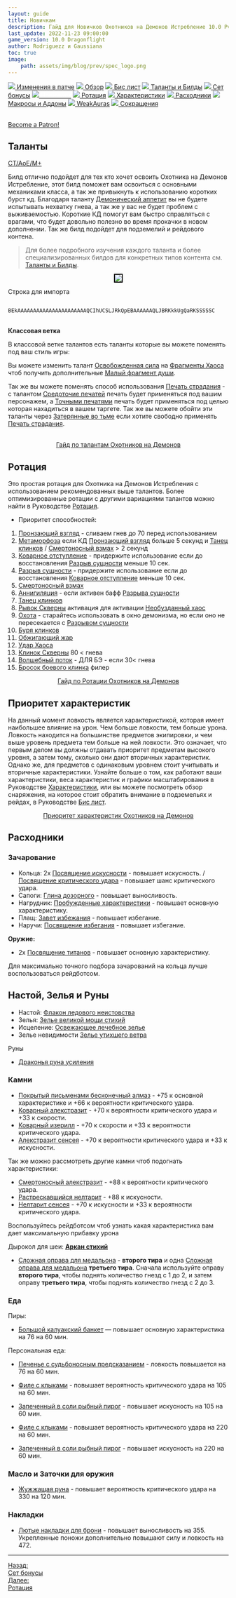 ```yaml
---
layout: guide
title: Новичкам
description: Гайд для Новичков Охотников на Демонов Истребление 10.0 PvE Dragonflight
last_update: 2022-11-23 09:00:00
game_version: 10.0 Dragonflight
author: Rodriguezz и Gaussiana
toc: true
image:
    path: assets/img/blog/prev/spec_logo.png
---
```


<div id="smooth-nav-outer">
<a href="{{ site.url }}/guide/havoc/changes-patch.html"><img src="https://wow.zamimg.com/images/wow/icons/medium/inv_misc_spyglass_02.jpg"> Изменения в патче</a>
<a href="{{ site.url }}/guide/havoc/overview.html"><img src="https://wow.zamimg.com/images/wow/icons/medium/inv_misc_spyglass_02.jpg"> Обзор</a>
<a href="{{ site.url }}/guide/havoc/gear.html"><img src="https://wow.zamimg.com/images/wow/icons/medium/inv_chest_chain_03.jpg"> Бис лист</a>
<a href="{{ site.url }}/guide/havoc/talent-builds.html"><img src="https://wow.zamimg.com/images/wow/icons/medium/ability_marksmanship.jpg"> Таланты и Билды</a>
<a href="{{ site.url }}/guide/havoc/set-bonuses.html"><img src="https://wow.zamimg.com/images/wow/icons/medium/wow_token01.jpg"> Сет бонусы</a>
<a href="{{ site.url }}/guide/havoc/beginners.html"><img src="https://wow.zamimg.com/images/wow/icons/medium/spell_lifegivingseed.jpg"><span style="color: white;"> Новичкам</span></a>
<a href="{{ site.url }}/guide/havoc/rotation-priority.html"><img src="https://wow.zamimg.com/images/wow/icons/medium/spell_mekkatorque_bot_bluegear.jpg"> Ротация</a>
<a href="{{ site.url }}/guide/havoc/stats.html"><img src="https://wow.zamimg.com/images/wow/icons/medium/inv_inscription_80_warscroll_intellect.jpg"> Характеристики</a>
<a href="{{ site.url }}/guide/havoc/consumables.html"><img src="https://wow.zamimg.com/images/wow/icons/medium/inv_potion_92.jpg"> Расходники</a>
<a href="{{ site.url }}/guide/havoc/macros-addons.html"><img src="https://wow.zamimg.com/images/wow/icons/medium/inv_eng_gearspringparts.jpg"> Макросы и Аддоны</a>
<a href="{{ site.url }}/guide/havoc/weakauras.html"><img src="https://wow.zamimg.com/images/wow/icons/medium/spell_holy_auramastery.jpg"> WeakAuras</a>
<a href="{{ site.url }}/guide/havoc/common-terms.html"><img src="https://wow.zamimg.com/images/wow/icons/medium/ui_chat.jpg"> Сокращения</a>
</div>
<br>

<a href="https://www.patreon.com/bePatron?u=43917749"  data-patreon-widget-type="become-patron-button">Become a Patron!</a><script async src="https://c6.patreon.com/becomePatronButton.bundle.js"></script>

## Таланты

<div class="tabs" id="tabs-1">
    <div class="tabs__nav">
      <a class="tabs__link tabs__link_active" href="#content-1">СТ/АоЕ/М+</a>
</div>

<div class="tabs__content"> 
<div class="tabs__pane tabs__pane_show" id="content-1">
<div class="tabs_in" markdown="1">	

Билд отлично подойдет для тех кто хочет освоить Охотника на Демонов Истребление, этот билд поможет вам освоиться с основными механиками класса, а так же привыкнуть к использованию коротких бурст кд. Благодаря таланту [Демонический аппетит](https://wowhead.com/ru/spell=206478/) вы не будете испытывать нехватку гнева, а так же у вас не будет проблем с выживаемостью. Короткие КД помогут вам быстро справляться с врагами, что будет довольно полезно во время прокачки в новом дополнении. Так же билд подойдет для подземелий и рейдового контена. 

> Для более подробного изучения каждого таланта и более специализированных билдов для конкретных типов контента см. [Таланты и Билды]({{site.url}}/guide/havoc/talent-builds.html).

<p align="center" width="100%"> <img src="{{ site.url }}/assets/img/guide/havoc/dragonflight/Havoc_Essb_Demonic.jpg" style="outline: 2px solid #000;"> </p>

Строка для импорта

<pre>
<code class="language-less">
BEkAAAAAAAAAAAAAAAAAAAAAAQCIhUCSLJRkQpEBAAAAAAQLJBRKkkUgQaRKSSSSSC
</code>
</pre>

**Классовая ветка**

В классовой ветке талантов есть таланты которые вы можете поменять под ваш стиль игры:

Вы можете изменить талант [Освобожденная сила](https://www.wowhead.com/ru/spell=206477/) на [Фрагменты Хаоса](https://www.wowhead.com/ru/spell=320412) чтоб получить дополнительные [Малый фрагмент души](https://www.wowhead.com/ru/spell=215393).

Так же вы можете поменять способ использования [Печать страдания](https://www.wowhead.com/ru/spell=207684) - с талантом [Средоточие печатей](https://www.wowhead.com/ru/spell=207666) печать будет применяться под вашим персонажем, а [Точными печатями](https://www.wowhead.com/ru/spell=389799) печать будет применяться под целью которая нахадиться в вашем таргете. Так же вы можете обойти эти таланты через [Затерянные во тьме](https://www.wowhead.com/ru/spell=389849/) если хотите свободно применять [Печать страдания](https://www.wowhead.com/ru/spell=207684).

</div>
      </div>
    </div>
</div>
	   
<br>

<div style="text-align: -webkit-center;">
<a class="c12 cta-button" href="{{ site.url }}/guide/havoc/talent-builds.html" data-border="strong" data-markup-content-target="1" data-icon="true">
<span class="cta-button-icon" style="background-image: url(&quot;https://wow.zamimg.com/images/wow/icons/medium/ability_demonhunter_specdps.jpg&quot;);">
</span>Гайд по талантам Охотников на Демонов</a></div>

## Ротация

Это простая ротация для Охотника на Демонов Истребления с использованием рекомендованных выше талантов. Более оптимизированные ротации с другими вариациями талантов можно найти в Руководстве <a href="{{ site.url }}/guide/havoc/rotation-priority.html"> Ротация</a>.
<br>
- Приоритет способностей:

1. [Пронзающий взгляд](https://www.wowhead.com/ru/spell=198013) - сливаем гнев до 70 перед использованием
1. [Метаморфоза](https://www.wowhead.com/ru/spell=191427) если КД [Пронзающий взгляд](https://www.wowhead.com/ru/spell=198013) больше 5 секунд и [Танец клинков](https://www.wowhead.com/ru/spell=188499/) / [Смертоносный взмах](https://www.wowhead.com/ru/spell=210152) > 2 секунд
1. [Коварное отступление](https://www.wowhead.com/ru/spell=198793) - придержите использование если до восстановления [Разрыв сущности](https://www.wowhead.com/ru/spell=258860) меньше 10 сек.
1. [Разрыв сущности](https://www.wowhead.com/ru/spell=258860) - придержите использование если до восстановления [Коварное отступление](https://www.wowhead.com/ru/spell=198793) меньше 10 сек.
1. [Смертоносный взмах](https://www.wowhead.com/ru/spell=210152)
1. [Аннигиляция](https://www.wowhead.com/ru/spell=201427) - если активен бафф [Разрыва сущности](https://www.wowhead.com/ru/spell=258860)
1. [Танец клинков](https://www.wowhead.com/ru/spell=188499/)
1. [Рывок Скверны](https://www.wowhead.com/ru/spell=195072) активация для активации [Необузданный хаос](https://www.wowhead.com/ru/spell=347461)
1. [Охота](https://www.wowhead.com/ru/spell=370965) - старайтесь использовать в окно демонизма, но если оно не пересекается с [Разрывом сущности](https://www.wowhead.com/ru/spell=258860)
1. [Буря клинков](https://www.wowhead.com/ru/spell=342817)
1. [Обжигающий жар](https://www.wowhead.com/ru/spell=258920)
1. [Удар Хаоса](https://www.wowhead.com/ru/spell=162794)
1. [Клинок Скверны](https://www.wowhead.com/ru/spell=213243/) 80 < гнева
1. [Волшебный поток](https://www.wowhead.com/ru/spell=28730) - ДЛЯ БЭ - если 30<  гнева 
1. [Бросок боевого клинка](https://www.wowhead.com/ru/spell=185123) филер
		
<div style="text-align: -webkit-center; text-align: -moz-center;"><a class="c12 cta-button" href="{{ site.url }}/guide/havoc/rotation-priority.html" data-border="strong" data-markup-content-target="1" data-icon="true">
<span class="cta-button-icon" style="background-image: url(&quot;https://wow.zamimg.com/images/wow/icons/medium/ability_demonhunter_specdps.jpg&quot;);">
</span>Гайд по Ротации Охотников на Демонов</a></div>

## Приоритет характеристик

На данный момент ловкость является характеристикой, которая имеет наибольшее влияние на урон. 
Чем больше ловкости, тем больше урона. Ловкость находится на большинстве предметов экипировки, 
и чем выше уровень предмета тем больше на ней ловкости. Это означает, что первым делом вы должны отдавать приоритет предметам высокого уровня, 
а затем тому, сколько они дают вторичных характеристик. Однако же, для предметов с одинаковым уровнем стоит учитывать и вторичные характеристики. 
Узнайте больше о том, как работают ваши характеристики, веса характеристик и графики масштабирования в Руководстве <a href="{{ site.url }}/guide/havoc/stats.html">Характеристики</a>, или вы можете посмотреть обзор снаряжения, 
на которое стоит обратить внимание в подземельях и рейдах, в Руководстве <a href="{{ site.url }}/guide/havoc/gear.html"> Бис лист</a>.  

	
<div style="text-align: -webkit-center; text-align: -moz-center;"><a class="c12 cta-button" href="{{ site.url }}/guide/havoc/stats.html" data-border="strong" data-markup-content-target="1" data-icon="true">
<span class="cta-button-icon" style="background-image: url(&quot;https://wow.zamimg.com/images/wow/icons/medium/ability_demonhunter_specdps.jpg&quot;);">
</span>Приоритет характеристик Охотников на Демонов</a></div>

## Расходники

### Зачарование

* Кольца: 2х [Посвящение искусности](https://www.wowhead.com/ru/spell=389294) - повышает искусность. / [Посвящение критического удара](https://www.wowhead.com/ru/spell=389292) - повышает шанс критического удара.
* Сапоги: [Глина дозорного](https://www.wowhead.com/ru/spell=389484) - повышает выносливость.
* Нагрудник: [Пробужденные характеристики](https://www.wowhead.com/ru/spell=389410/) - повышает основную характеристику. 
* Плащ: [Завет избежания](https://www.wowhead.com/ru/spell=389397/) - повышает избегание.
* Наручи: [Посвящение избегания](https://www.wowhead.com/ru/spell=389301) - повышает избегание.

**Оружие:**

* 2х [Посвящение титанов](https://www.wowhead.com/ru/spell=389550) - повышает основную характеристику.

Для максимально точного подбора зачарований на кольца лучше воспользоваться рейдботсом.

## Настой, Зелья и Руны

* Настой: [Флакон ледового неистовства](https://www.wowhead.com/ru/item=191335)
* Зелья: [Зелье великой мощи стихий](https://www.wowhead.com/ru/item=191383)
* Исцеление: [Освежающее лечебное зелье](https://www.wowhead.com/ru/item=191380/)
* Зелье невидимости [Зелье утихшего ветра](https://www.wowhead.com/ru/item=191395)

Руны
* [Драконья руна усиления](https://www.wowhead.com/ru/item=201325)

### Камни

* [Покрытый письменами бесконечный алмаз](https://www.wowhead.com/ru/item=192982) - +75 к основной характеристике и +66 к вероятности критического удара.
* [Коварный алекстразит](https://www.wowhead.com/ru/item=192919/) - +70 к вероятности критического удара и +33 к скорости.
* [Коварный изерилл](https://www.wowhead.com/ru/item=192945/) - +70 к скорости и +33 к вероятности критического удара.
* [Алекстразит сенсея](https://www.wowhead.com/ru/item=192922) - +70 к вероятности критического удара и +33 к искусности.

Так же можно рассмотреть другие камни чтоб подогнать характеристики:
* [Смертоносный алекстразит](https://www.wowhead.com/ru/item=192928/) - +88 к вероятности критического удара.
* [Растрескавшийся нелтарит](https://www.wowhead.com/ru/item=192967) - +88 к искусности.
* [Нелтарит сенсея](https://www.wowhead.com/ru/item=192958) - +70 к искусности и +33 к вероятности критического удара.

Воспользуйтесь рейдботсом чтоб узнать какая характеристика вам дает максимальную прибавку урона

Дырокол для шеи: [**Аркан стихий**](https://www.wowhead.com/ru/item=19300)
* [Сложная оправа для медальона](https://www.wowhead.com/ru/item=192994/) - **второго тира** и одна [Сложная оправа для медальона](https://www.wowhead.com/ru/item=192994/) **третьего тира**. Сначала используйте оправу **второго тира**, чтобы поднять количество гнезд с 1 до 2, и затем оправу **третьего тира**, чтобы поднять количество гнезд с 2 до 3.

### Еда

Пиры:
* [Большой калуакский банкет](https://www.wowhead.com/ru/item=197794) —   повышает основную характеристика на 76 на 60 мин.

Персональная еда:

* [Печенье с судьбоносным предсказанием](https://www.wowhead.com/ru/spell=381412) -  ловкость повышается на 76 на 60 мин.
* [Филе с клыками](https://www.wowhead.com/ru/item=197779) - повышает вероятность критического удара на 105 на 60 мин.
* [Запеченный в соли рыбный пирог](https://www.wowhead.com/ru/item=197781) - повышает искусность на 105 на 60 мин.

* [Филе с клыками](https://www.wowhead.com/ru/item=197779) - повышает вероятность критического удара на 220 на 60 мин.
* [Запеченный в соли рыбный пирог](https://www.wowhead.com/ru/item=197781) - повышает искусность на 220 на 60 мин.

### Масло и Заточки для оружия

* [Жужжащая руна](https://www.wowhead.com/ru/item=194823/) - повышает вероятность критического удара на 330  на 120 мин.

### Накладки 

* [Лютые накладки для брони](https://www.wowhead.com/ru/item=193565) - повышает выносливость на 355. Укрепленные поножи дополнительно повышают силу и ловкость на 472.

<hr>

<div class="minibox minibox-left"><a href="{{ site.url }}/guide/havoc/set-bonuses.html">Назад:<br>Сет бонусы</a></div>
<div class="minibox"><a href="{{ site.url }}/guide/havoc/rotation-priority.html">Далее:<br>Ротация</a></div>

<br>

<script>
    var $tabs = function (target) {
      var
        _elemTabs = (typeof target === 'string' ? document.querySelector(target) : target),
        _eventTabsShow,
        _showTab = function (tabsLinkTarget) {
          var tabsPaneTarget, tabsLinkActive, tabsPaneShow;
          tabsPaneTarget = document.querySelector(tabsLinkTarget.getAttribute('href'));
          tabsLinkActive = tabsLinkTarget.parentElement.querySelector('.tabs__link_active');
          tabsPaneShow = tabsPaneTarget.parentElement.querySelector('.tabs__pane_show');
          // если следующая вкладка равна активной, то завершаем работу
          if (tabsLinkTarget === tabsLinkActive) {
            return;
          }
          // удаляем классы у текущих активных элементов
          if (tabsLinkActive !== null) {
            tabsLinkActive.classList.remove('tabs__link_active');
          }
          if (tabsPaneShow !== null) {
            tabsPaneShow.classList.remove('tabs__pane_show');
          }
          // добавляем классы к элементам (в завимости от выбранной вкладки)
          tabsLinkTarget.classList.add('tabs__link_active');
          tabsPaneTarget.classList.add('tabs__pane_show');
          document.dispatchEvent(_eventTabsShow);
        },
        _switchTabTo = function (tabsLinkIndex) {
          var tabsLinks = _elemTabs.querySelectorAll('.tabs__link');
          if (tabsLinks.length > 0) {
            if (tabsLinkIndex > tabsLinks.length) {
              tabsLinkIndex = tabsLinks.length;
            } else if (tabsLinkIndex < 1) {
              tabsLinkIndex = 1;
            }
            _showTab(tabsLinks[tabsLinkIndex - 1]);
          }
        };

      _eventTabsShow = new CustomEvent('tab.show', { detail: _elemTabs });

      _elemTabs.addEventListener('click', function (e) {
        var tabsLinkTarget = e.target;
        // завершаем выполнение функции, если кликнули не по ссылке
        if (!tabsLinkTarget.classList.contains('tabs__link')) {
          return;
        }
        // отменяем стандартное действие
        e.preventDefault();
        _showTab(tabsLinkTarget);
      });

      return {
        showTab: function (target) {
          _showTab(target);
        },
        switchTabTo: function (index) {
          _switchTabTo(index);
        }
      }

    };

    (function () {
      var
        nameKey = 'mytabs2',
        mytabs = {},
        mytabsStorage = {},
        listTabs = document.querySelectorAll('.tabs');

      for (var i = 0, length = listTabs.length; i < length; i++) {
        if (listTabs[i].id) {
          mytabs[listTabs[i].id] = $tabs(listTabs[i]);
        }
      }
      if (localStorage.getItem(nameKey)) {
        mytabsStorage = JSON.parse(localStorage.getItem(nameKey));
        for (var key in mytabsStorage) {
          if (mytabs.hasOwnProperty(key)) {
            mytabs[key].showTab(document.querySelector('[href="' + mytabsStorage[key] + '"]'));
          }
        }
      }
      document.addEventListener('tab.show', function (e) {
        mytabsStorage[e.detail.closest('.tabs').getAttribute('id')] = e.detail.querySelector('.tabs__link_active').getAttribute('href');
        localStorage.setItem(nameKey, JSON.stringify(mytabsStorage));
      })
    })();
</script>	